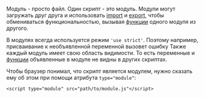 Модуль - просто файл. Один скрипт - это модуль.
Модули могут загружать друг друга и использовать [import](Import) и [export](Export.md), чтобы обмениваться функциональностью, вызывая [функции](Функции) одного модуля из другого.

В модулях всегда используется режим `'use strict'`. Поэтому например, присваивание к необъявленной переменной вызовет ошибку
Также каждый модуль имеет свою область видимости. То есть переменные и [функции](Функции) объявленные в модуле не видны в других скриптах.

Чтобы браузер понимал, что скрипт является модулем, нужно сказать ему об этом при помощи атрибута `type="module"`:
```
<script type="module" src="path/to/module.js"</script>
```